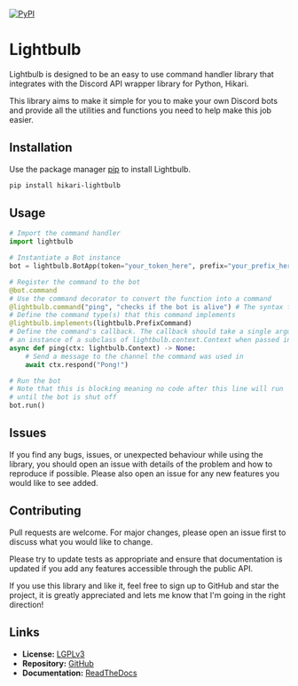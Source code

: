 [![PyPI](https://img.shields.io/pypi/v/hikari-lightbulb)](https://pypi.org/project/hikari-lightbulb)

# Lightbulb
Lightbulb is designed to be an easy to use command handler library that integrates with the
Discord API wrapper library for Python, Hikari.

This library aims to make it simple for you to make your own Discord bots and provide
all the utilities and functions you need to help make this job easier.

## Installation
Use the package manager [pip](https://pip.pypa.io/en/stable/) to install Lightbulb.

```bash
pip install hikari-lightbulb
```

## Usage
```python
# Import the command handler
import lightbulb

# Instantiate a Bot instance
bot = lightbulb.BotApp(token="your_token_here", prefix="your_prefix_here")

# Register the command to the bot
@bot.command
# Use the command decorator to convert the function into a command
@lightbulb.command("ping", "checks if the bot is alive") # The syntax for this is: @lightbulb.command("name", "description")
# Define the command type(s) that this command implements
@lightbulb.implements(lightbulb.PrefixCommand)
# Define the command's callback. The callback should take a single argument which will be
# an instance of a subclass of lightbulb.context.Context when passed in
async def ping(ctx: lightbulb.Context) -> None:
    # Send a message to the channel the command was used in
    await ctx.respond("Pong!")

# Run the bot
# Note that this is blocking meaning no code after this line will run
# until the bot is shut off
bot.run()
```

## Issues
If you find any bugs, issues, or unexpected behaviour while using the library,
you should open an issue with details of the problem and how to reproduce if possible.
Please also open an issue for any new features you would like to see added.

## Contributing
Pull requests are welcome. For major changes, please open an issue first to discuss what you would like to change.

Please try to update tests as appropriate and ensure that documentation is updated if
you add any features accessible through the public API.

If you use this library and like it, feel free to sign up to GitHub and star the project,
it is greatly appreciated and lets me know that I'm going in the right direction!

## Links
- **License:** [LGPLv3](https://choosealicense.com/licenses/lgpl-3.0/)
- **Repository:** [GitHub](https://github.com/tandemdude/hikari-lightbulb)
- **Documentation:** [ReadTheDocs](https://hikari-lightbulb.readthedocs.io/en/latest/)
